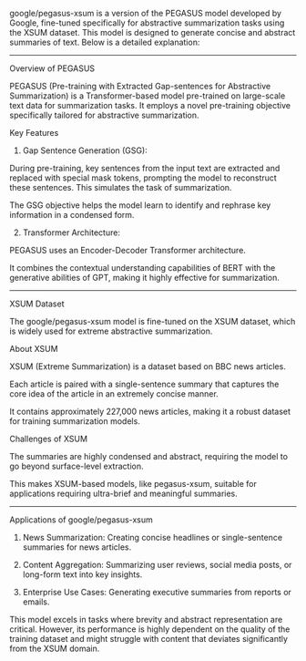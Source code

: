 google/pegasus-xsum is a version of the PEGASUS model developed by Google, fine-tuned specifically for abstractive summarization tasks using the XSUM dataset. This model is designed to generate concise and abstract summaries of text. Below is a detailed explanation:


---

Overview of PEGASUS

PEGASUS (Pre-training with Extracted Gap-sentences for Abstractive Summarization) is a Transformer-based model pre-trained on large-scale text data for summarization tasks. It employs a novel pre-training objective specifically tailored for abstractive summarization.

Key Features

1. Gap Sentence Generation (GSG):

During pre-training, key sentences from the input text are extracted and replaced with special mask tokens, prompting the model to reconstruct these sentences. This simulates the task of summarization.

The GSG objective helps the model learn to identify and rephrase key information in a condensed form.



2. Transformer Architecture:

PEGASUS uses an Encoder-Decoder Transformer architecture.

It combines the contextual understanding capabilities of BERT with the generative abilities of GPT, making it highly effective for summarization.





---

XSUM Dataset

The google/pegasus-xsum model is fine-tuned on the XSUM dataset, which is widely used for extreme abstractive summarization.

About XSUM

XSUM (Extreme Summarization) is a dataset based on BBC news articles.

Each article is paired with a single-sentence summary that captures the core idea of the article in an extremely concise manner.

It contains approximately 227,000 news articles, making it a robust dataset for training summarization models.


Challenges of XSUM

The summaries are highly condensed and abstract, requiring the model to go beyond surface-level extraction.

This makes XSUM-based models, like pegasus-xsum, suitable for applications requiring ultra-brief and meaningful summaries.



---

Applications of google/pegasus-xsum

1. News Summarization: Creating concise headlines or single-sentence summaries for news articles.


2. Content Aggregation: Summarizing user reviews, social media posts, or long-form text into key insights.


3. Enterprise Use Cases: Generating executive summaries from reports or emails.



This model excels in tasks where brevity and abstract representation are critical. However, its performance is highly dependent on the quality of the training dataset and might struggle with content that deviates significantly from the XSUM domain.

